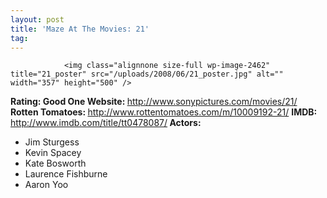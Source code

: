```yaml
---
layout: post
title: 'Maze At The Movies: 21'
tag: 
---
```



                <img class="alignnone size-full wp-image-2462" title="21_poster" src="/uploads/2008/06/21_poster.jpg" alt="" width="357" height="500" />
<p><strong>Rating: Good One
Website: </strong><a href="http://www.sonypictures.com/movies/21/"><a href="http://www.sonypictures.com/movies/21/">http://www.sonypictures.com/movies/21/</a></a>
<strong>Rotten Tomatoes: </strong><a href="http://www.rottentomatoes.com/m/10009192-21/"><a href="http://www.rottentomatoes.com/m/10009192-21/">http://www.rottentomatoes.com/m/10009192-21/</a></a>
<strong> IMDB: </strong><a href="http://www.imdb.com/title/tt0478087/"><a href="http://www.imdb.com/title/tt0478087/">http://www.imdb.com/title/tt0478087/</a></a><strong>
Actors:</strong></p>
<ul>
    <li>Jim Sturgess</li>
    <li>Kevin Spacey</li>
    <li>Kate Bosworth</li>
    <li>Laurence Fishburne</li>
    <li>Aaron Yoo</li>
</ul>
            
